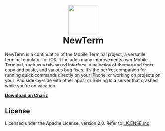 <h1 align="center">
  <img src="https://github.com/hbang/NewTerm/raw/master/Resources/Assets.xcassets/app-icon-big.imageset/app-icon-big%402x.png" width="96" height="96" alt=""><br>
  NewTerm
</h1>

NewTerm is a continuation of the Mobile Terminal project, a versatile terminal emulator for iOS. It includes many improvements over Mobile Terminal, such as a tab-based interface, a selection of themes and fonts, copy and paste, and various bug fixes. It’s the perfect companion for running quick commands directly on your iPhone, or working on projects on your iPad side-by-side with other apps, or SSHing to a server that crashed while you’re on vacation.

**[Download on Chariz](https://chariz.com/get/newterm)**

## License
Licensed under the Apache License, version 2.0. Refer to [LICENSE.md](LICENSE.md).
